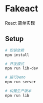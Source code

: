 # Fakeact

React 简单实现

## Setup

```bash
# 安装依赖
npm install

# 开发模式
npm run lib-dev

# 运行Demo
npm run server

# 构建生产版本
npm run lib
```
